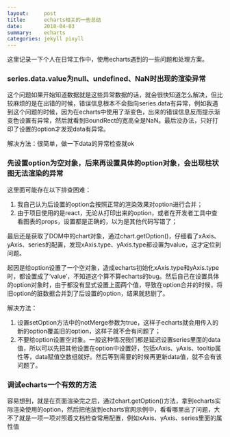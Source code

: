 ```yaml
---
layout:     post
title:      echarts相关的一些总结
date:       2018-04-03
summary:    echarts
categories: jekyll pixyll
---
```


这里记录一下个人在日常工作中，使用echarts遇到的一些问题和处理方案。

### series.data.value为null、undefined、NaN时出现的渲染异常

这个问题如果开始知道数据就是这些异常数据的话，就会很快知道怎么解决，但比较麻烦的是在出错的时候，错误信息根本不会指向series.data有异常，例如我遇到这个问题的时候，因为在echarts中使用了渐变色，出来的错误信息反而提示渐变色设置有异常，然后就看到BoundRect的宽高全是NaN。最后没办法，只好打印了设置的option才发现data有异常。

解决方法：很简单，做一下data的异常检查就ok

### 先设置option为空对象，后来再设置具体的option对象，会出现柱状图无法渲染的异常

这里面可能存在以下排查困难：

1. 我自己认为后设置的option会按照正常的渲染效果对option进行合并；
2. 由于项目使用的是react，无论从打印出来的option，或者在开发者工具中查看图表的props，设置都是正确的，以为是其他代码写错了；

最后还是获取了DOM中的chart对象，通过chart.getOption()，仔细看了xAxis、yAxis、series的配置，发现xAxis.type、yAxis.type都设置为value，这才定位到问题。

起因是给option设置了一个空对象，造成echarts初始化xAxis.type和yAxis.type时，都设置成了‘value’，不知道这个算不算echarts的bug。然后自己在设置具体的option对象时，由于都没有显式设置上面两个值，导致在option合并的时候，将旧option的脏数据合并到了后设置的option，结果就悲剧了。

解决方法：

1. 设置setOption方法中的notMerge参数为true，这样子echarts就会用传入的新的option覆盖旧的option，这样子就不会有问题了；
2. 不要给option设置空对象。一般这种情况我们都是延迟设置series里面的data值，所以可以先把其他设置在option中设置好，包括xAxis、yAxis、tooltip属性等，data赋值空数组就好。然后等到需要的时候再更新data值，就不会有该问题了。

### 调试echarts一个有效的方法

容易想到，就是在页面渲染完之后，通过chart.getOption()方法，拿到echarts实际渲染使用的option，然后把他放到echarts官网示例中，看看哪里出了问题，大不了就是一项一项对照着文档检查常用配置，例如xAxis、yAxis、series里面的属性值